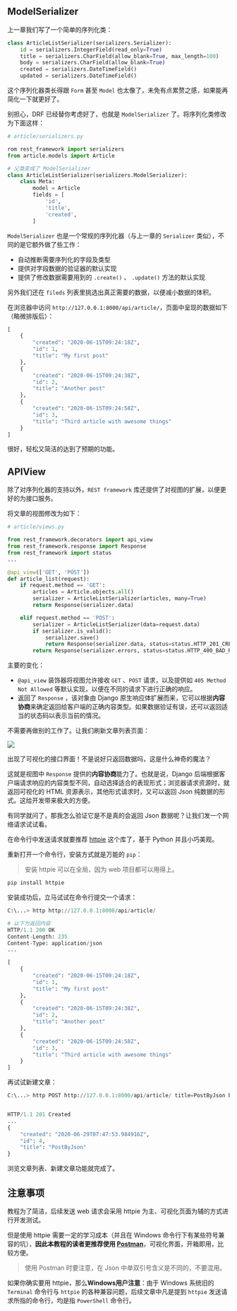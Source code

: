 ## ModelSerializer

上一章我们写了一个简单的序列化类：

```python
class ArticleListSerializer(serializers.Serializer):
    id = serializers.IntegerField(read_only=True)
    title = serializers.CharField(allow_blank=True, max_length=100)
    body = serializers.CharField(allow_blank=True)
    created = serializers.DateTimeField()
    updated = serializers.DateTimeField()
```

这个序列化器类长得跟 `Form` 甚至 `Model` 也太像了，未免有点累赘之感，如果能再简化一下就更好了。

别担心，DRF 已经替你考虑好了，也就是 `ModelSerializer` 了。将序列化类修改为下面这样：

```python
# article/serializers.py

rom rest_framework import serializers
from article.models import Article

# 父类变成了 ModelSerializer
class ArticleListSerializer(serializers.ModelSerializer):
    class Meta:
        model = Article
        fields = [
            'id',
            'title',
            'created',
        ]
```

`ModelSerializer` 也是一个常规的序列化器（与上一章的 `Serializer` 类似），不同的是它额外做了些工作：

- 自动推断需要序列化的字段及类型
- 提供对字段数据的验证器的默认实现
- 提供了修改数据需要用到的 `.create()` 、 `.update()` 方法的默认实现

另外我们还在 `fileds` 列表里挑选出真正需要的数据，以便减小数据的体积。

在浏览器中访问 `http://127.0.0.1:8000/api/article/`，页面中呈现的数据如下（略微排版后）：

```python
[
    {
        "created": "2020-06-15T09:24:18Z",
        "id": 1,
        "title": "My first post"
    },
    {
        "created": "2020-06-15T09:24:38Z",
        "id": 2,
        "title": "Another post"
    },
    {
        "created": "2020-06-15T09:24:58Z",
        "id": 3,
        "title": "Third article with awesome things"
    }
]
```

很好，轻松又简洁的达到了预期的功能。

## APIView

除了对序列化器的支持以外，`REST framework` 库还提供了对视图的扩展，以便更好的为接口服务。

将文章的视图修改为如下：

```python
# article/views.py

from rest_framework.decorators import api_view
from rest_framework.response import Response
from rest_framework import status
...

@api_view(['GET', 'POST'])
def article_list(request):
    if request.method == 'GET':
        articles = Article.objects.all()
        serializer = ArticleListSerializer(articles, many=True)
        return Response(serializer.data)

    elif request.method == 'POST':
        serializer = ArticleListSerializer(data=request.data)
        if serializer.is_valid():
            serializer.save()
            return Response(serializer.data, status=status.HTTP_201_CREATED)
        return Response(serializer.errors, status=status.HTTP_400_BAD_REQUEST)
```

主要的变化：

- `@api_view` 装饰器将视图允许接收 `GET` 、`POST` 请求，以及提供如 `405 Method Not Allowed` 等默认实现，以便在不同的请求下进行正确的响应。
- 返回了 `Response` ，该对象由 Django 原生响应体扩展而来，它可以根据**内容协商**来确定返回给客户端的正确内容类型。如果数据验证有误，还可以返回适当的状态码以表示当前的情况。

不需要再做别的工作了。让我们刷新文章列表页面：

![](http://blog.dusaiphoto.com/drf-1.png)

出现了可视化的接口界面！不是说好只返回数据吗，这是什么神奇的魔法？

这就是视图中 `Response`  提供的**内容协商**能力了。也就是说，Django 后端根据客户端请求响应的内容类型不同，自动选择适合的表现形式；浏览器请求资源时，就返回可视化的 HTML 资源表示，其他形式请求时，又可以返回 Json 纯数据的形式。这给开发带来极大的方便。

有同学就问了，那我怎么验证它是不是真的会返回 Json 数据呢？让我们发一个网络请求试试看。

在命令行中发送请求就要推荐 [httpie](https://github.com/jakubroztocil/httpie#installation) 这个库了，基于 Python 并且小巧美观。

重新打开一个命令行，安装方式就是万能的 `pip`：

> 安装 httpie 可以在全局，因为 web 项目都可以用得上。

```python
pip install httpie
```

安装成功后，立马试试在命令行提交一个请求：

```python
C:\...> http http://127.0.0.1:8000/api/article/

# 以下为返回内容
HTTP/1.1 200 OK
Content-Length: 235
Content-Type: application/json
...

[
    {
        "created": "2020-06-15T09:24:18Z",
        "id": 1,
        "title": "My first post"
    },
    {
        "created": "2020-06-15T09:24:38Z",
        "id": 2,
        "title": "Another post"
    },
    {
        "created": "2020-06-15T09:24:58Z",
        "id": 3,
        "title": "Third article with awesome things"
    }
]
```

再试试新建文章：

```python
C:\...> http POST http://127.0.0.1:8000/api/article/ title=PostByJson body=HelloWorld!


HTTP/1.1 201 Created
...
{
    "created": "2020-06-29T07:47:53.984916Z",
    "id": 4,
    "title": "PostByJson"
}
```

浏览文章列表、新建文章功能就完成了。

## 注意事项

教程为了简洁，后续发送 web 请求会采用 httpie 为主、可视化页面为辅的方式进行开发测试。

但是使用 httpie 需要一定的学习成本（并且在 Windows 命令行下有某些符号兼容的坑），**因此本教程的读者更推荐使用 [Postman](https://www.postman.com/downloads/)**，可视化界面，开箱即用，比较方便。

> 使用 Postman 时要注意，在 Json 中单双引号含义是不同的，不要混用。

如果你确实要用 httpie，那么**Windows用户注意**：由于 Windows 系统旧的 `Terminal` 命令行与 `httpie` 的各种兼容问题，后续文章中凡是提到 `httpie` 发送请求所指的命令行，均是指 `PowerShell` 命令行。
